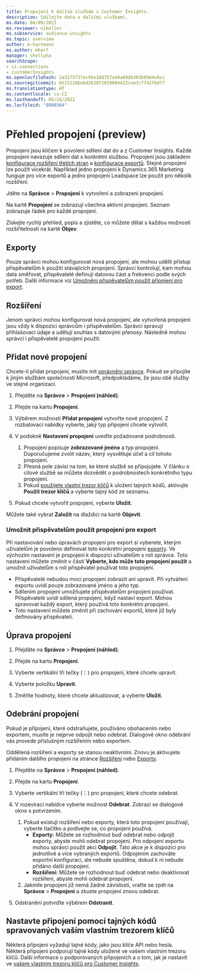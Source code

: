 ```yaml
---
title: Propojení k dalším službám z Customer Insights.
description: Sdílejte data s dalšími službami.
ms.date: 04/09/2021
ms.reviewer: nikeller
ms.subservice: audience-insights
ms.topic: overview
author: m-hartmann
ms.author: mhart
manager: shellyha
searchScope:
- ci-connections
- customerInsights
ms.openlocfilehash: 2a3175737ac95e10d75fad4a69db303b0564c6cc
ms.sourcegitcommit: b515120bebd2638f2639004422cee3cff42fbdf7
ms.translationtype: HT
ms.contentlocale: cs-CZ
ms.lasthandoff: 05/24/2022
ms.locfileid: "8800364"
---
```

# <a name="connections-preview-overview"></a>Přehled propojení (preview)

Propojení jsou klíčem k povolení sdílení dat do a z Customer Insights. Každé propojení navazuje sdílení dat s konkrétní službou. Propojení jsou základem [konfigurace rozšíření třetích stran](enrichment-hub.md) a [konfigurace exportů](export-destinations.md). Stejné propojení lze použít vícekrát. Například jedno propojení k Dynamics 365 Marketing funguje pro více exportů a jedno propojení Leadspace lze použít pro několik rozšíření.

Jděte na **Správce** > **Propojení** k vytvoření a zobrazení propojení.

Na kartě **Propojení** se zobrazují všechna aktivní propojení. Seznam zobrazuje řádek pro každé propojení.

Získejte rychlý přehled, popis a zjistěte, co můžete dělat s každou možností rozšiřitelnosti na kartě **Objev**.

## <a name="exports"></a>Exporty

Pouze správci mohou konfigurovat nová propojení, ale mohou udělit přístup přispěvatelům k použití stávajících propojení. Správci kontrolují, kam mohou data směřovat, přispěvatelé definují datovou část a frekvenci podle svých potřeb. Další informace viz [Umožnění přispěvatelům použít připojení pro export](#allow-contributors-to-use-a-connection-for-exports).

## <a name="enrichments"></a>Rozšíření

Jenom správci mohou konfigurovat nová propojení, ale vytvořená propojení jsou vždy k dispozici správcům i přispěvatelům. Správci spravují přihlašovací údaje a udělují souhlas s datovými přenosy. Následně mohou správci i přispěvatelé propojení použít.

## <a name="add-a-new-connection"></a>Přidat nové propojení

Chcete-li přidat propojení, musíte mít [oprávnění správce](permissions.md). Pokud se připojíte k jiným službám společnosti Microsoft, předpokládáme, že jsou obě služby ve stejné organizaci.

1. Přejděte na **Správce** > **Propojení (náhled)**.

1. Přejde na kartu **Propojení**.

1. Výběrem možnosti **Přidat propojení** vytvořte nové propojení. Z rozbalovací nabídky vyberte, jaký typ připojení chcete vytvořit.

1. V podokně **Nastavení propojení** uveďte požadované podrobnosti.
   1. Propojení popisuje **zobrazované jméno** a typ propojení. Doporučujeme zvolit název, který vysvětluje účel a cíl tohoto propojení.
   1. Přesná pole závisí na tom, ke které službě se připojujete. V článku o cílové službě se můžete dozvědět o podrobnostech konkrétního typu propojení.
   1. Pokud [použijete vlastní trezor klíčů](use-azure-key-vault.md) k uložení tajných kódů, aktivujte **Použít trezor klíčů** a vyberte tajný kód ze seznamu.

1. Pokud chcete vytvořit propojení, vyberte **Uložit**.

Můžete také vybrat **Založit** na dlaždici na kartě **Objevit**.

### <a name="allow-contributors-to-use-a-connection-for-exports"></a>Umožnit přispěvatelům použít propojení pro export

Při nastavování nebo úpravách propojení pro export si vyberete, kterým uživatelům je povoleno definovat toto konkrétní propojení [exporty](export-destinations.md). Ve výchozím nastavení je propojení k dispozici uživatelům s rolí správce. Toto nastavení můžete změnit v části **Vyberte, kdo může toto propojení použít** a umožnit uživatelům s rolí přispěvatel používat toto propojení.

- Přispěvatelé nebudou moci propojení zobrazit ani upravit. Při vytváření exportu uvidí pouze zobrazované jméno a jeho typ.
- Sdílením propojení umožňujete přispěvatelům propojení používat. Přispěvatelé uvidí sdílená propojení, když nastaví export. Mohou spravovat každý export, který používá toto konkrétní propojení.
- Toto nastavení můžete změnit při zachování exportů, které již byly definovány přispěvateli.

## <a name="edit-a-connection"></a>Úprava propojení

1. Přejděte na **Správce** > **Propojení (náhled)**.

1. Přejde na kartu **Propojení**.

1. Vyberte vertikální tři tečky (&vellip;) pro propojení, které chcete upravit.

1. Vyberte položku **Upravit**.

1. Změňte hodnoty, které chcete aktualizovat, a vyberte **Uložit**.

## <a name="remove-a-connection"></a>Odebrání propojení

Pokud je připojení, které odstraňujete, používáno obohacením nebo exportem, musíte je nejprve odpojit nebo odebrat. Dialogové okno odebrání vás provede příslušným rozšířením nebo exportem.

Oddělená rozšíření a exporty se stanou neaktivními. Znovu je aktivujete přidáním dalšího propojení na stránce [Rozšíření](enrichment-hub.md) nebo [Exporty](export-destinations.md).

1. Přejděte na **Správce** > **Propojení (náhled)**.

1. Přejde na kartu **Propojení**.

1. Vyberte vertikální tři tečky (&vellip;) pro propojení, které chcete odebrat.

1. V rozevírací nabídce vyberte možnost **Odebrat**. Zobrazí se dialogové okno s potvrzením.

   1. Pokud existují rozšíření nebo exporty, která toto propojení používají, vyberte tlačítko a podívejte se, co propojení používá.
      - **Exporty:** Můžete se rozhodnout buď odebrat nebo odpojit exporty, abyste mohli odebrat propojení. Pro odpojení exportu mohou správci použít akci **Odpojit**. Tato akce je k dispozici pro jednotlivé a více vybraných exportů. Odpojením zachováte exportní konfiguraci, ale nebude spuštěna, dokud k ní nebude přidáno další propojení.
      - **Rozšíření:** Můžete se rozhodnout buď odebrat nebo deaktivovat rozšíření, abyste mohli odebrat propojení.
   1. Jakmile propojení již nemá žádné závislosti, vraťte se zpět na **Správce** > **Propojení** a zkuste propojení znovu odebrat.

1. Odstranění potvrďte výběrem **Odstranit**.

## <a name="set-up-connections-with-secrets-managed-by-your-own-key-vault"></a>Nastavte připojení pomocí tajných kódů spravovaných vaším vlastním trezorem klíčů

Některá připojení vyžadují tajné kódy, jako jsou klíče API nebo hesla. Některá připojení podporují tajné kódy uložené ve vašem vlastním trezoru klíčů. Další informace o podporovaných připojeních a o tom, jak je nastavit ve [vašem vlastním trezoru klíčů pro Customer Insights](use-azure-key-vault.md).
